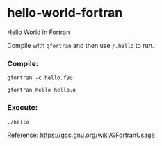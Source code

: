 # hello-world-fortran
Hello World in Fortran

Compile with `gfortran` and then use `/.hello` to run.

### Compile:

`gfortran -c hello.f90`

`gfortran hello hello.o`

### Execute:

`./hello`

Reference: https://gcc.gnu.org/wiki/GFortranUsage
